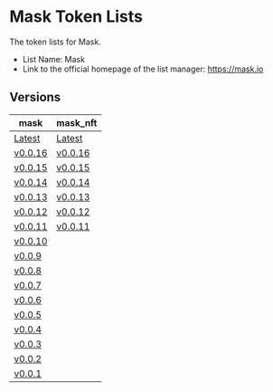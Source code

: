 # Mask Token Lists

The token lists for Mask.

- List Name: Mask
- Link to the official homepage of the list manager: https://mask.io

## Versions

| mask                                                                                                    | mask_nft                                                                                                  |
| ------------------------------------------------------------------------------------------------------- | --------------------------------------------------------------------------------------------------------- |
| [Latest](https://raw.githubusercontent.com/DimensionDev/Mask-Token-List/gh-pages/mask.json)             | [Latest](https://raw.githubusercontent.com/DimensionDev/Mask-Token-List/gh-pages/mask_nft.json)           |
| [v0.0.16](https://raw.githubusercontent.com/DimensionDev/Mask-Token-List/gh-pages/mask_v_0_0_16.json)   | [v0.0.16](https://raw.githubusercontent.com/DimensionDev/Mask-Token-List/gh-pages/mask_nft_v_0_0_16.json) |
| [v0.0.15](https://raw.githubusercontent.com/DimensionDev/Mask-Token-List/gh-pages/mask_v_0_0_15.json)   | [v0.0.15](https://raw.githubusercontent.com/DimensionDev/Mask-Token-List/gh-pages/mask_nft_v_0_0_15.json) |
| [v0.0.14](https://raw.githubusercontent.com/DimensionDev/Mask-Token-List/gh-pages/mask_v_0_0_14.json)   | [v0.0.14](https://raw.githubusercontent.com/DimensionDev/Mask-Token-List/gh-pages/mask_nft_v_0_0_14.json) |
| [v0.0.13](https://raw.githubusercontent.com/DimensionDev/Mask-Token-List/gh-pages/mask_v_0_0_13.json)   | [v0.0.13](https://raw.githubusercontent.com/DimensionDev/Mask-Token-List/gh-pages/mask_nft_v_0_0_13.json) |
| [v0.0.12](https://raw.githubusercontent.com/DimensionDev/Mask-Token-List/gh-pages/mask_v_0_0_12.json)   | [v0.0.12](https://raw.githubusercontent.com/DimensionDev/Mask-Token-List/gh-pages/mask_nft_v_0_0_12.json) |
| [v0.0.11](https://raw.githubusercontent.com/DimensionDev/Mask-Token-List/gh-pages/mask_v_0_0_11.json)   | [v0.0.11](https://raw.githubusercontent.com/DimensionDev/Mask-Token-List/gh-pages/mask_nft_v_0_0_11.json) |
| [v0.0.10](https://raw.githubusercontent.com/DimensionDev/Mask-Token-List/gh-pages/mask_v_0_0_10.json)   |                                                                                                           |
| [v0.0.9](https://raw.githubusercontent.com/DimensionDev/Mask-Token-List/gh-pages/mask_v_0_0_9.json)     |                                                                                                           |
| [v0.0.8](https://raw.githubusercontent.com/DimensionDev/Mask-Token-List/gh-pages/maskbook_v_0_0_8.json) |                                                                                                           |
| [v0.0.7](https://raw.githubusercontent.com/DimensionDev/Mask-Token-List/gh-pages/maskbook_v_0_0_7.json) |                                                                                                           |
| [v0.0.6](https://raw.githubusercontent.com/DimensionDev/Mask-Token-List/gh-pages/maskbook_v_0_0_6.json) |                                                                                                           |
| [v0.0.5](https://raw.githubusercontent.com/DimensionDev/Mask-Token-List/gh-pages/maskbook_v_0_0_5.json) |                                                                                                           |
| [v0.0.4](https://raw.githubusercontent.com/DimensionDev/Mask-Token-List/gh-pages/maskbook_v_0_0_4.json) |                                                                                                           |
| [v0.0.3](https://raw.githubusercontent.com/DimensionDev/Mask-Token-List/gh-pages/maskbook_v_0_0_3.json) |                                                                                                           |
| [v0.0.2](https://raw.githubusercontent.com/DimensionDev/Mask-Token-List/gh-pages/maskbook_v_0_0_2.json) |                                                                                                           |
| [v0.0.1](https://raw.githubusercontent.com/DimensionDev/Mask-Token-List/gh-pages/maskbook_v_0_0_1.json) |                                                                                                           |
